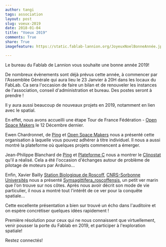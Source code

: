 ```yaml
---
author: tangi
tags: association
layout: post
slug: voeux-2019
date: 2018-01-04
title: "Voeux 2019"
comments: True
share: True
imagefeature: https://static.fablab-lannion.org/JoyeuxNoelBonneAnnée.jpg

---
```


Le bureau du Fablab de Lannion vous souhaite une bonne année 2019!

De nombreux évènements sont déjà prévus cette année, à commencer par l'Assemblée Générale qui aura lieu le 23 Janvier à 20H dans les locaux du FabLab. 
Ca sera l'occasion de faire un bilan et de renouveler les instances de l'association, conseil d'administration et bureau.
Des postes seront à prendre !

Il y aura aussi beaucoup de nouveaux projets en 2019, notamment en lien avec le spatial.

En effet, nous avons accueilli une étape Tour de France Fédération - [Open Space Makers](http://www.federation-openspacemakers.com/) le 12 Décembre dernier.

Ewen Chardronnet, de [Ping](https://info.pingbase.net/) et [Open Space Makers](https://www.federation-openspacemakers.com/fr/) nous a présenté cette organisation 
à laquelle vous pouvez adhérer à titre individuel. 
Il nous a aussi montré la plateforme où quelques projets commencent a émerger.

Jean-Philippe Blanchard de [Ping](https://info.pingbase.net/) et [Plateforme C](http://www.plateforme-c.org/) nous a montrer le [Clinostat](https://fr.wikipedia.org/wiki/Clinostat) qu'il a réalisé.
Cela a été l'occasion d'échanges autour de problème de pilotage de moteurs par Arduino...

Enfin, Xavier Bailly [Station Biologique de Roscoff](http://www.sb-roscoff.fr/fr), [CNRS-Sorbonne Universités](http://www.sorbonne-universites.fr/) nous a présenté
[Symsagittifera_roscoffensis](https://fr.wikipedia.org/wiki/Symsagittifera_roscoffensis), un petit ver marin que l'on trouve sur nos côtes.
Après nous avoir décrit son mode de vie particulier, il nous a montré tout l'intérêt de ce ver pour la conquête spatiale...

Cette excellente présentation a bien sur trouvé un écho dans l'auditoire et on espère concrétiser quelques idées rapidement ! 


Première résolution pour ceux qui ne nous connaissent que virtuellement, venir pousser la porte du Fablab en 2019, et participer à l'exploration spatiale!

Restez connectés!

